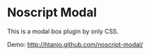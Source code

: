Noscript Modal
==============
This is a modal box plugin by only CSS.

Demo:
<http://htanjo.github.com/noscript-modal/>
